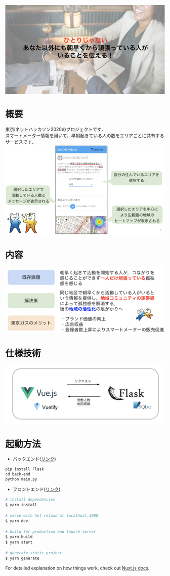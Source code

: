 ![](https://github.com/tg-inet-Team-A/main/blob/main/fig1.png?raw=true)
# 概要
東京iネットハッカソン2020のプロジェクトです．  
スマートメーター情報を用いて，早朝起きている人の数をエリアごとに共有するサービスです．   
![](https://github.com/tg-inet-Team-A/main/blob/main/fig4.png?raw=true)

# 内容
![](https://github.com/tg-inet-Team-A/main/blob/main/fig2.png?raw=true)

# 仕様技術
![](https://github.com/tg-inet-Team-A/main/blob/main/fig3.png?raw=true)

# 起動方法
- バックエンド([リンク](https://github.com/tg-inet-Team-A/back-end))
```
pip install Flask
cd back-end
python main.py
```
- フロントエンド([リンク](https://github.com/tg-inet-Team-A/front-end))
```bash
# install dependencies
$ yarn install

# serve with hot reload at localhost:3000
$ yarn dev

# build for production and launch server
$ yarn build
$ yarn start

# generate static project
$ yarn generate
```
For detailed explanation on how things work, check out [Nuxt.js docs](https://nuxtjs.org).
